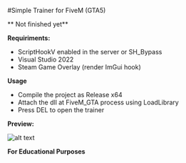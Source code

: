 #Simple Trainer for FiveM (GTA5)

** Not finished yet**

**Requiriments:**
- ScriptHookV enabled in the server or SH_Bypass
- Visual Studio 2022
- Steam Game Overlay (render ImGui hook)

**Usage**
- Compile the project as Release x64 
- Attach the dll at FiveM_GTA process using LoadLibrary
- Press DEL to open the trainer

**Preview:**

![alt text](https://media.discordapp.net/attachments/876182756797874216/970042793953210378/unknown.png?width=851&height=480)


**For Educational Purposes**
